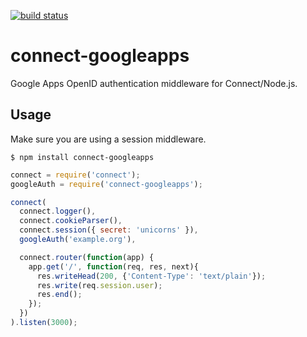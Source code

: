 [![build status](https://secure.travis-ci.org/Shopify/connect-googleapps.png)](http://travis-ci.org/Shopify/connect-googleapps)
# connect-googleapps

Google Apps OpenID authentication middleware for Connect/Node.js.

## Usage

Make sure you are using a session middleware.

    $ npm install connect-googleapps

```javascript
connect = require('connect');
googleAuth = require('connect-googleapps');

connect(
  connect.logger(),
  connect.cookieParser(),
  connect.session({ secret: 'unicorns' }),
  googleAuth('example.org'),

  connect.router(function(app) {
    app.get('/', function(req, res, next){
      res.writeHead(200, {'Content-Type': 'text/plain'});
      res.write(req.session.user);
      res.end();
    });
  })
).listen(3000);
```
